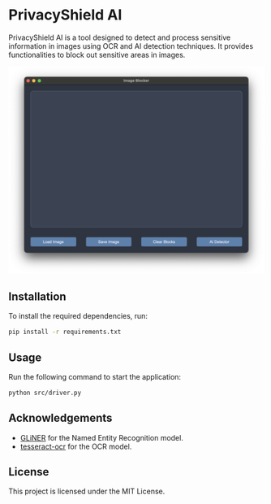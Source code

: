 # PrivacyShield AI

PrivacyShield AI is a tool designed to detect and process sensitive information in images using OCR and AI detection techniques. It provides functionalities to block out sensitive areas in images.

![PrivacyShield AI](demo.png)

## Installation

To install the required dependencies, run:

```bash
pip install -r requirements.txt
```

## Usage

Run the following command to start the application:

```bash
python src/driver.py
```

## Acknowledgements
- [GLiNER](https://github.com/urchade/GLiNER) for the Named Entity Recognition model.
- [tesseract-ocr](https://github.com/tesseract-ocr) for the OCR model.

## License
This project is licensed under the MIT License.